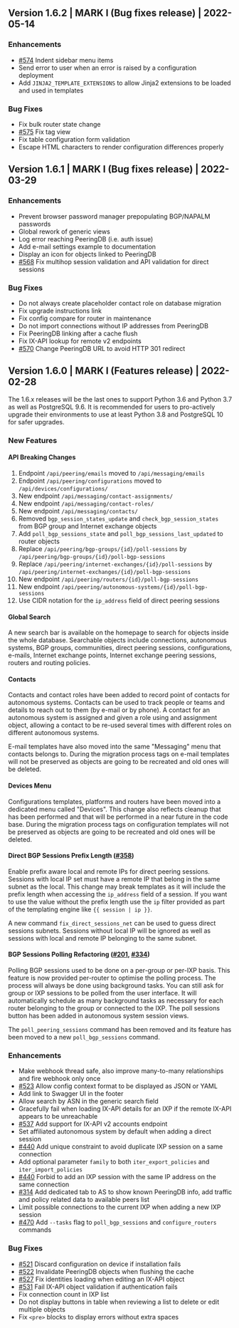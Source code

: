 ## Version 1.6.2 | MARK I (Bug fixes release) | 2022-05-14

### Enhancements

* [#574](https://github.com/peering-manager/peering-manager/issues/574) Indent sidebar menu items
* Send error to user when an error is raised by a configuration deployment
* Add `JINJA2_TEMPLATE_EXTENSIONS` to allow Jinja2 extensions to be loaded and used in templates

### Bug Fixes

* Fix bulk router state change
* [#575](https://github.com/peering-manager/peering-manager/issues/575) Fix tag view
* Fix table configuration form validation
* Escape HTML characters to render configuration differences properly

## Version 1.6.1 | MARK I (Bug fixes release) | 2022-03-29

### Enhancements

* Prevent browser password manager prepopulating BGP/NAPALM passwords
* Global rework of generic views
* Log error reaching PeeringDB (i.e. auth issue)
* Add e-mail settings example to documentation
* Display an icon for objects linked to PeeringDB
* [#568](https://github.com/peering-manager/peering-manager/issues/568) Fix multihop session validation and API validation for direct sessions

### Bug Fixes

* Do not always create placeholder contact role on database migration
* Fix upgrade instructions link
* Fix config compare for router in maintenance
* Do not import connections without IP addresses from PeeringDB
* Fix PeeringDB linking after a cache flush
* Fix IX-API lookup for remote v2 endpoints
* [#570](https://github.com/peering-manager/peering-manager/issues/570) Change PeeringDB URL to avoid HTTP 301 redirect

## Version 1.6.0 | MARK I (Features release) | 2022-02-28

The 1.6.x releases will be the last ones to support Python 3.6 and Python 3.7 as well as PostgreSQL 9.6. It is recommended for users to pro-actively upgrade their environments to use at least Python 3.8 and PostgreSQL 10 for safer upgrades.

### New Features

#### API Breaking Changes

1. Endpoint `/api/peering/emails` moved to `/api/messaging/emails`
2. Endpoint `/api/peering/configurations` moved to `/api/devices/configurations/`
3. New endpoint `/api/messaging/contact-assignments/`
4. New endpoint `/api/messaging/contact-roles/`
5. New endpoint `/api/messaging/contacts/`
6. Removed `bgp_session_states_update` and `check_bgp_session_states` from BGP group and Internet exchange objects
7. Add `poll_bgp_sessions_state` and `poll_bgp_sessions_last_updated` to router objects
8. Replace `/api/peering/bgp-groups/{id}/poll-sessions` by `/api/peering/bgp-groups/{id}/poll-bgp-sessions`
9. Replace `/api/peering/internet-exchanges/{id}/poll-sessions` by `/api/peering/internet-exchanges/{id}/poll-bgp-sessions`
10. New endpoint `/api/peering/routers/{id}/poll-bgp-sessions`
11. New endpoint `/api/peering/autonomous-systems/{id}/poll-bgp-sessions`
12. Use CIDR notation for the `ip_address` field of direct peering sessions

#### Global Search

A new search bar is available on the homepage to search for objects inside the whole database. Searchable objects include connections, autonomous systems, BGP groups, communities, direct peering sessions, configurations, e-mails, Internet exchange points, Internet exchange peering sessions, routers and routing policies.

#### Contacts

Contacts and contact roles have been added to record point of contacts for autonomous systems. Contacts can be used to track people or teams and details to reach out to them (by e-mail or by phone). A contact for an autonomous system is assigned and given a role using and assignment object, allowing a contact to be re-used several times with different roles on different autonomous systems.

E-mail templates have also moved into the same "Messaging" menu that contacts belongs to. During the migration process tags on e-mail templates will not be preserved as objects are going to be recreated and old ones will be deleted.

#### Devices Menu

Configurations templates, platforms and routers have been moved into a dedicated menu called "Devices". This change also reflects cleanup that has been performed and that will be performed in a near future in the code base. During the migration process tags on configuration templates will not be preserved as objects are going to be recreated and old ones will be deleted.

#### Direct BGP Sessions Prefix Length ([#358](https://github.com/peering-manager/peering-manager/issues/358))

Enable prefix aware local and remote IPs for direct peering sessions. Sessions with local IP set must have a remote IP that belong in the same subnet as the local. This change may break templates as it will include the prefix length when accessing the `ip_address` field of a session. If you want to use the value without the prefix length use the `ip` filter provided as part of the templating engine like `{{ session | ip }}`.

A new command `fix_direct_sessions_net` can be used to guess direct sessions subnets. Sessions without local IP will be ignored as well as sessions with local and remote IP belonging to the same subnet.

#### BGP Sessions Polling Refactoring ([#201](https://github.com/peering-manager/peering-manager/issues/201), [#334](https://github.com/peering-manager/peering-manager/issues/334))

Polling BGP sessions used to be done on a per-group or per-IXP basis. This feature is now provided per-router to optimise the polling process. The process will always be done using background tasks. You can still ask for group or IXP sessions to be polled from the user interface. It will automatically schedule as many background tasks as necessary for each router belonging to the group or connected to the IXP. The poll sessions button has been added in autonomous system session views.

The `poll_peering_sessions` command has been removed and its feature has been moved to a new `poll_bgp_sessions` command.

### Enhancements

* Make webhook thread safe, also improve many-to-many relationships and fire webhook only once
* [#523](https://github.com/peering-manager/peering-manager/issues/523) Allow config context format to be displayed as JSON or YAML
* Add link to Swagger UI in the footer
* Allow search by ASN in the generic search field
* Gracefully fail when loading IX-API details for an IXP if the remote IX-API appears to be unreachable
* [#537](https://github.com/peering-manager/peering-manager/issues/537) Add support for IX-API v2 accounts endpoint
* Set affiliated autonomous system by default when adding a direct session
* [#440](https://github.com/peering-manager/peering-manager/issues/440) Add unique constraint to avoid duplicate IXP session on a same connection
* Add optional parameter `family` to both `iter_export_policies` and `iter_import_policies`
* [#440](https://github.com/peering-manager/peering-manager/issues/440) Forbid to add an IXP session with the same IP address on the same connection
* [#314](https://github.com/peering-manager/peering-manager/issues/314) Add dedicated tab to AS to show known PeeringDB info, add traffic and policy related data to available peers list
* Limit possible connections to the current IXP when adding a new IXP session
* [#470](https://github.com/peering-manager/peering-manager/issues/470) Add `--tasks` flag to `poll_bgp_sessions` and `configure_routers` commands

### Bug Fixes

* [#521](https://github.com/peering-manager/peering-manager/issues/521) Discard configuration on device if installation fails
* [#522](https://github.com/peering-manager/peering-manager/issues/522) Invalidate PeeringDB objects when flushing the cache
* [#527](https://github.com/peering-manager/peering-manager/issues/527) Fix identities loading when editing an IX-API object
* [#531](https://github.com/peering-manager/peering-manager/issues/531) Fail IX-API object validation if authentication fails
* Fix connection count in IXP list
* Do not display buttons in table when reviewing a list to delete or edit multiple objects
* Fix `<pre>` blocks to display errors without extra spaces
